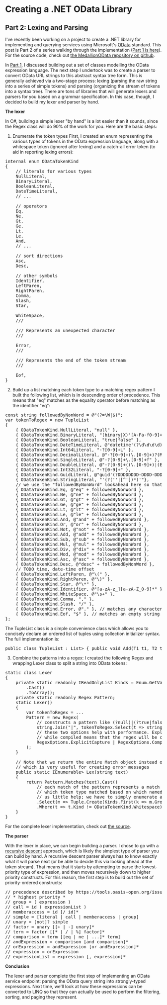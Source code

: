 <h1>Creating a .NET OData Library</h1>
<h2>Part 2: Lexing and Parsing</h2>

I've recently been working on a project to create a .NET library for implementing and querying services using Microsoft's <a href="http://www.odata.org/">OData</a> standard. This post is Part 2 of a series walking through the implementation (<a href="[TODO link]">Part 1 is here</a>). For the source code, check out <a href="https://github.com/madelson/MedallionOData">the MedallionOData repository on github</a>.

In <a href="[TODO link]">Part 1</a>, I discussed building out a set of classes modelling the OData expression language. The next step I undertook was to create a parser to convert OData URL strings to this abstract syntax tree form. This is generally achieved via a two-stage process: lexing (parsing the raw string into a series of simple tokens) and parsing (organizing the stream of tokens into a syntax tree). There are tons of libraries that will generate lexers and parsers for you based on a grammar specification. In this case, though, I decided to build my lexer and parser by hand.

<strong>The lexer</strong>

In C#, building a simple lexer "by hand" is a lot easier than it sounds, since the Regex class will do 90% of the work for you. Here are the basic steps:

1. Enumerate the token types
First, I created an enum representing the various types of tokens in the OData expression language, along with a whitespace token (ignored after lexing) and a catch-all error token (to aid in reporting lexing errors):

<pre>
internal enum ODataTokenKind
{
	// literals for various types
	NullLiteral,
	BinaryLiteral,
	BooleanLiteral,
	DateTimeLiteral,
	// ...

	// operators
	Eq,
	Ne,
	Gt,
	Ge,
	Lt,
	Le,
	And,
	// ...

	// sort directions
	Asc,
	Desc,

	// other symbols
	Identifier,
	LeftParen,
	RightParen,
	Comma,
	Slash,
	Star,

	WhiteSpace,
	/// <summary>
	/// Represents an unexpected character
	/// </summary>
	Error,
	/// <summary>
	/// Represents the end of the token stream
	/// </summary>
	Eof,
}
</pre>

2. Build up a list matching each token type to a matching regex pattern 
I built the following list, which is in descending order of precedence. This means that "eq" matches as the equality operator before matching as the identifier "eq":

<pre>
const string followedByNonWord = @"(?=\W|$)";
var tokenToRegex = new TupleList<ODataTokenKind, string>
{
	{ ODataTokenKind.NullLiteral, "null" },
	{ ODataTokenKind.BinaryLiteral, "(binary|X)'[A-Fa-f0-9]+'" },
	{ ODataTokenKind.BooleanLiteral, "true|false" },
	{ ODataTokenKind.DateTimeLiteral, @"datetime'(?<year>\d\d\d\d)-(?<month>\d\d)-(?<day>\d\d)T(?<hour>\d\d):(?<minute>\d\d)(:(?<second>\d\d)((?<fraction>\.\d+))?)?'" },
	{ ODataTokenKind.Int64Literal, "-?[0-9]+L" },
	{ ODataTokenKind.DecimalLiteral, @"-?[0-9]+(\.[0-9]+)?(M|m)" },
	{ ODataTokenKind.SingleLiteral, @"-?[0-9]+\.[0-9]+f" },
	{ ODataTokenKind.DoubleLiteral, @"-?[0-9]+((\.[0-9]+)|(E[+-]?[0-9]+))" },
	{ ODataTokenKind.Int32Literal, "-?[0-9]+" },
	{ ODataTokenKind.GuidLiteral, @"guid'(?<digits>DDDDDDDD-DDDD-DDDD-DDDD-DDDDDDDDDDDD)'".Replace("D", "[A-Fa-f0-9]") },
	{ ODataTokenKind.StringLiteral, "'(?<chars>(''|[^'])*)'"},
	// we use the "followedByNonWord" lookahead here so that operators like eq won't match for identifiers that start with them (e. g. "get")
	{ ODataTokenKind.Eq, @"eq" + followedByNonWord },
	{ ODataTokenKind.Ne, @"ne" + followedByNonWord },
	{ ODataTokenKind.Gt, @"gt" + followedByNonWord },
	{ ODataTokenKind.Ge, @"ge" + followedByNonWord },
	{ ODataTokenKind.Lt, @"lt" + followedByNonWord },
	{ ODataTokenKind.Le, @"le" + followedByNonWord },
	{ ODataTokenKind.And, @"and" + followedByNonWord },
	{ ODataTokenKind.Or, @"or" + followedByNonWord },
	{ ODataTokenKind.Not, @"not" + followedByNonWord },
	{ ODataTokenKind.Add, @"add" + followedByNonWord },
	{ ODataTokenKind.Sub, @"sub" + followedByNonWord },
	{ ODataTokenKind.Mul, @"mul" + followedByNonWord },
	{ ODataTokenKind.Div, @"div" + followedByNonWord },
	{ ODataTokenKind.Mod, @"mod" + followedByNonWord },
	{ ODataTokenKind.Asc, @"asc" + followedByNonWord },
	{ ODataTokenKind.Desc, @"desc" + followedByNonWord },
	// TODO time, date-time offset
	{ ODataTokenKind.LeftParen, @"\(" },
	{ ODataTokenKind.RightParen, @"\)" },
	{ ODataTokenKind.Star, @"\*" },
	{ ODataTokenKind.Identifier, @"[a-zA-z_][a-zA-Z_0-9]*" },
	{ ODataTokenKind.WhiteSpace, @"\s+" },
	{ ODataTokenKind.Comma, "," },
	{ ODataTokenKind.Slash, "/" },
	{ ODataTokenKind.Error, @"." }, // matches any character not already matched
	{ ODataTokenKind.Eof, "$" }, // matches an empty string positioned at the end of the string
};
</pre>

The TupleList class is a simple convenience class which allows you to concisely declare an ordered list of tuples using collection initializer syntax. The full implementation is:

<pre>
public class TupleList<T1, T2> : List<Tuple<T1, T2>> { public void Add(T1 t1, T2 t2) { this.Add(Tuple.Create(t1, t2)); } }
</pre>

3. Combine the patterns into a regex:
I created the following Regex and wrapping Lexer class to split a string into OData tokens:

<pre>
static class Lexer
{
	private static readonly IReadOnlyList<ODataTokenKind> Kinds = Enum.GetValues(typeof(ODataTokenKind))
		.Cast<ODataTokenKind>()
		.ToArray();
	private static readonly Regex Pattern;
	static Lexer()
	{
		var tokenToRegex = ...
		Pattern = new Regex(
			// constructs a pattern like (?<NullLiteral>null)|(?<BooleanLiteral>true|false)|...
			string.Join("|", tokenToRegex.Select(t => string.Format("(?<{0}>{1})", t.Item1, t.Item2))),
			// these two options help with performance. ExplicitCapture means that only named capturing groups will be recorded as captures,
			// while compiled means that the regex will be compiled to an assembly on the fly
			RegexOptions.ExplicitCapture | RegexOptions.Compiled
		);
	}
	
	// Note that we return the entire Match object instead of just the text of the match. This is because a Match knows its index,
	// which is very useful for creating error messages
	public static IEnumerable<Tuple<ODataTokenKind, Match>> Lex(string text)
	{
		return Pattern.Matches(text).Cast<Match>()
			// each match of the pattern represents a match of one of the token types. However, we then have to figure out
			// which token type matched based on which named capturing group in the pattern matched. Here, .NET's Regex offers
			// us little help; we have to simply enumerate all token kinds and check each group for success
			.Select(m => Tuple.Create(Kinds.First(k => m.Groups[k.ToString()].Success), m))
			.Where(t => t.Kind != ODataTokenKind.Whitespace);
	}
}
</pre>

For the complete lexer implementation, check out <a href="https://github.com/madelson/MedallionOData/blob/master/MedallionOData/Parser/ODataExpressionLanguageTokenizer.cs">the source</a>.

<strong>The parser</strong>

With the lexer in place, we can begin building a parser. I chose to go with a <a href="http://en.wikipedia.org/wiki/Recursive_descent_parser">recursive descent</a> approach, which is likely the simplest type of parser you can build by hand. A recursive descent parser always has to know exactly what it will parse next (or be able to decide this via looking ahead at the token stream). That means that it starts by attempting to parse the lowest-priority type of expression, and then moves recursively down to higher priority constructs. For this reason, the first step is to build out the set of priority-ordered constructs:

<pre>
// precedence described by https://tools.oasis-open.org/issues/browse/ODATA-203
// * highest priority *
// group = ( expression )
// call = id ( expressionList )
// memberaccess = id [/ id]*
// simple = [literal | call | memberaccess | group]
// unary = [not]? simple
// factor = unary [[+ | -] unary]*
// term = factor [[* | / | %] factor]*
// comparison = term [[eq | ne | ...]* term]
// andExpression = comparison [and comparison]*
// orExpression = andExpression [or andExpression]*
// expression = orExpression
// expressionList = expression [, expression]*
</pre>

<strong>Conclusion</strong>

The lexer and parser complete the first step of implementing an OData service endpoint: parsing the OData query string into strongly-typed expressions. Next time, we'll look at how these expressions can be converted to LINQ so that they can actually be used to perform the filtering, sorting, and paging they represent.